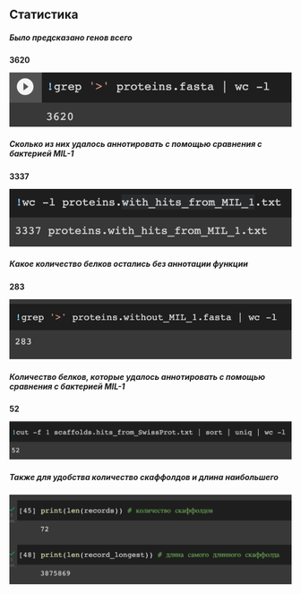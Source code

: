 ## Статистика
##### Было предсказано генов всего
**3620**


![](img/1.png)
##### Сколько из них удалось аннотировать с помощью сравнения с бактерией MIL-1
**3337**


![](img/2.png)
##### Какое количество белков остались без аннотации функции
**283**


![](img/3.png)
##### Количество белков, которые удалось аннотировать с помощью сравнения с бактерией MIL-1
**52**


![](img/4.png)
##### Также для удобства количество скаффолдов и длина наибольшего 
![](img/5.png)
